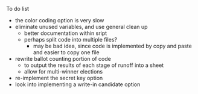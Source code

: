 To do list

* the color coding option is very slow
* eliminate unused variables, and use general clean up
  * better documentation within sript
  * perhaps split code into multiple files?
    * may be bad idea, since code is implemented by copy and paste and easier to copy one file
* rewrite ballot counting portion of code
  * to output the results of each stage of runoff into a sheet
  * allow for multi-winner elections
* re-implement the secret key option 
* look into implementing a write-in candidate option
